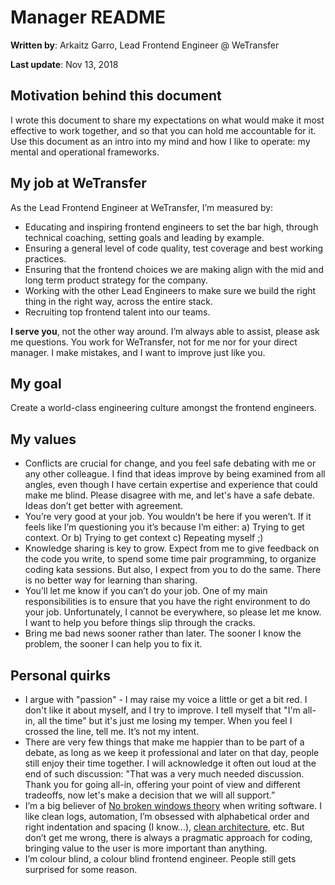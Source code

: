 # Manager README

**Written by**: Arkaitz Garro, Lead Frontend Engineer @ WeTransfer

**Last update**: Nov 13, 2018

## Motivation behind this document

I wrote this document to share my expectations on what would make it most effective to work  together, and so that you can hold me accountable for it. Use this document as an intro into my mind and how I like to operate: my mental and operational frameworks. 

## My job at WeTransfer

As the Lead Frontend Engineer at WeTransfer, I’m measured by:
* Educating and inspiring frontend engineers to set the bar high, through technical coaching, setting goals and leading by example.
* Ensuring a general level of code quality, test coverage and best working practices.
* Ensuring that the frontend choices we are making align with the mid and long term product strategy for the company.
* Working with the other Lead Engineers to make sure we build the right thing in the right way, across the entire stack.
* Recruiting top frontend talent into our teams.

**I serve you**, not the other way around. I’m always able to assist, please ask me questions. You work for WeTransfer, not for me nor for your direct manager. I make mistakes, and I want to improve just like you. 


## My goal

Create a world-class engineering culture amongst the frontend engineers.

## My values

* Conflicts are crucial for change, and you feel safe debating with me or any other colleague. I find that ideas improve by being examined from all angles, even though I have certain expertise and experience that could make me blind. Please disagree with me, and let's have a safe debate. Ideas don’t get better with agreement.
* You’re very good at your job. You wouldn’t be here if you weren’t. If it feels like I’m questioning you it’s because I’m either: a) Trying to get context. Or b) Trying to get context c) Repeating myself ;)
* Knowledge sharing is key to grow. Expect from me to give feedback on the code you write, to spend some time pair programming, to organize coding kata sessions. But also, I expect from you to do the same. There is no better way for learning than sharing.
* You’ll let me know if you can’t do your job. One of my main responsibilities is to ensure that you have the right environment to do your job. Unfortunately, I cannot be everywhere, so please let me know. I want to help you before things slip through the cracks.
* Bring me bad news sooner rather than later. The sooner I know the problem, the sooner I can help you to fix it.

## Personal quirks

* I argue with "passion" - I may raise my voice a little or get a bit red. I don't like it about myself, and I try to improve. I tell myself that "I'm all-in, all the time" but it's just me losing my temper. When you feel I crossed the line, tell me. It’s not my intent.
* There are very few things that make me happier than to be part of a debate, as long as we keep it professional and later on that day, people still enjoy their time together. I will acknowledge it often out loud at the end of such discussion: "That was a very much needed discussion. Thank you for going all-in, offering your point of view and different tradeoffs, now let's make a decision that we will all support.”
* I’m a big believer of [No broken windows theory](https://en.wikipedia.org/wiki/Broken_windows_theory) when writing software. I like clean logs, automation, I’m obsessed with alphabetical order and right indentation and spacing (I know...), [clean architecture](https://blog.cleancoder.com/uncle-bob/2012/08/13/the-clean-architecture.html), etc. But don’t get me wrong, there is always a pragmatic approach for coding, bringing value to the user is more important than anything.
* I’m colour blind, a colour blind frontend engineer. People still gets surprised for some reason.
